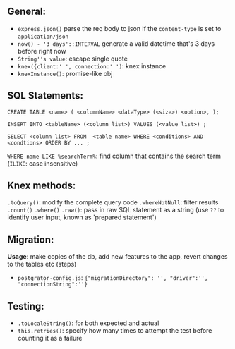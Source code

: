 ## General:
* `express.json()` parse the req body to json if the `content-type` is set to `application/json`
* `now() - '3 days'::INTERVAL` generate a valid datetime that's 3 days before right now
* `String''s value`: escape single quote
* `knex({client:' ', connection:' ')`: knex instance
* `knexInstance()`: promise-like obj

## SQL Statements:

`CREATE TABLE <name> (
    <columnName> <dataType> (<size>) <option>,
);`

`INSERT INTO <tableName> (<column list>) VALUES (<value list>) ;`

`SELECT <column list> FROM  <table name> WHERE <conditions> AND <condtions> ORDER BY ... ;`

`WHERE name LIKE %searchTerm%`: find column that contains the search term (`ILIKE`: case insensitive)

## Knex methods:

`.toQuery()`: modify the complete query code
`.whereNotNull`: filter results
`.count()`
`.where()`
`.raw()`: pass in raw SQL statement as a string (use `??` to identify user input, known as 'prepared statement')

## Migration:
**Usage**: make copies of the db, add new features to the app, revert changes to the tables etc (steps)

* `postgrator-config.js`: `{"migrationDirectory": '', "driver":'', "connectionString":''}`

## Testing:
* `.toLocaleString()`: for both expected and actual
* `this.retries()`: specify how many times to attempt the test before counting it as a failure

